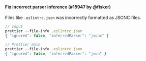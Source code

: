 #### Fix incorrect parser inference (#15947 by @fisker)

Files like `.eslintrc.json` was incorrectly formatted as JSONC files.

<!-- prettier-ignore -->
```jsx
// Input
prettier --file-info .eslintrc.json
{ "ignored": false, "inferredParser": "jsonc" }

// Prettier main
prettier --file-info .eslintrc.json
{ "ignored": false, "inferredParser": "json" }
```
